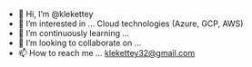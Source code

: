 - 👋 Hi, I’m @klekettey
- 👀 I’m interested in ... Cloud technologies (Azure, GCP, AWS)  
- 🌱 I’m continuously learning ...
- 💞️ I’m looking to collaborate on ...
- 📫 How to reach me ... klekettey32@gmail.com

<!---
klekettey/klekettey is a ✨ special ✨ repository because its `README.md` (this file) appears on your GitHub profile.
You can click the Preview link to take a look at your changes.
--->
